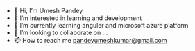 - 👋 Hi, I’m Umesh Pandey
- 👀 I’m interested in learning and development
- 🌱 I’m currently learning anguler and microsoft azure platform 
- 💞️ I’m looking to collaborate on ...
- 📫 How to reach me pandeyumeshkumar@gmail.com

<!---
pandeyumeshk/pandeyumeshk is a ✨ special ✨ repository because its `README.md` (this file) appears on your GitHub profile.
You can click the Preview link to take a look at your changes.
--->
